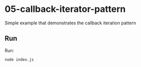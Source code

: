 # 05-callback-iterator-pattern

Simple example that demonstrates the callback iteration pattern

## Run

Run:

```bash
node index.js
```

